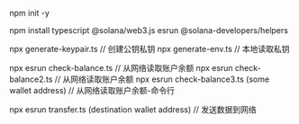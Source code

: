 npm init -y

npm install typescript @solana/web3.js esrun @solana-developers/helpers

npx generate-keypair.ts // 创建公钥私钥
npx generate-env.ts // 本地读取私钥

npx esrun check-balance.ts                         // 从网络读取账户余额
npx esrun check-balance2.ts                        // 从网络读取账户余额
npx esrun check-balance3.ts (some wallet address)  // 从网络读取账户余额-命令行

npx esrun transfer.ts (destination wallet address) // 发送数据到网络